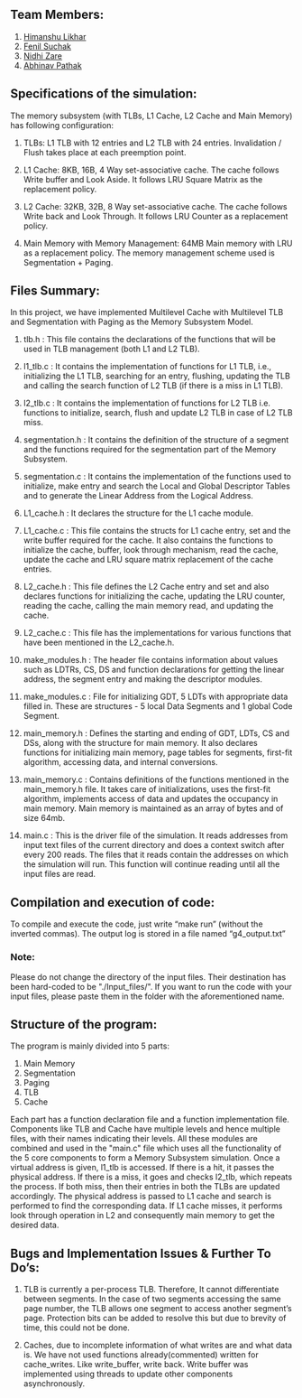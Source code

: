 ## Team Members:
1) [Himanshu Likhar](https://github.com/himanshulikhar55/)
2) [Fenil Suchak](https://github.com/Fenil3510)
3) [Nidhi Zare](https://github.com/nzare)
4) [Abhinav Pathak](https://github.com/AbhinavPat)


## Specifications of the simulation:
The memory subsystem (with TLBs, L1 Cache, L2 Cache and Main Memory) has following configuration:

1) TLBs: L1 TLB with 12 entries and L2 TLB with 24 entries. Invalidation / Flush takes place at each preemption point.

2) L1 Cache: 8KB, 16B, 4 Way set-associative cache. The cache follows Write buffer and Look Aside. It follows LRU Square Matrix as the replacement policy.

3) L2 Cache: 32KB, 32B, 8 Way set-associative cache. The cache follows Write back and Look Through. It follows LRU Counter as a replacement policy.

4) Main Memory with Memory Management: 64MB Main memory with LRU as a replacement policy. The memory management scheme used is Segmentation + Paging.

## Files Summary:
In this project, we have implemented Multilevel Cache with Multilevel TLB and Segmentation with Paging as the Memory Subsystem Model. 


1) tlb.h : This file contains the declarations of the functions that will be used in TLB management (both L1 and L2 TLB).

2) l1_tlb.c : It contains the implementation of functions for L1 TLB, i.e., initializing the L1 TLB, searching for an entry, flushing,  updating the TLB and calling the search function of L2 TLB (if there is a miss in L1 TLB).

3) l2_tlb.c : It contains the implementation of functions for L2 TLB i.e. functions to initialize, search, flush and update L2 TLB in case of L2 TLB miss.

4) segmentation.h : It contains the definition of the structure of a segment and the functions required for the segmentation part of the Memory Subsystem.

5) segmentation.c : It contains the implementation of the functions used to initialize, make entry and search the Local and Global Descriptor Tables and to generate the Linear Address from the Logical Address.

6) L1_cache.h : It declares the structure for the L1 cache module.

7) L1_cache.c : This file contains the structs for L1 cache entry, set and the write buffer required for the cache. It also contains the functions to initialize the cache, buffer, look through mechanism, read the cache, update the cache and LRU square matrix replacement of the cache entries.

8) L2_cache.h : This file defines the L2 Cache entry and set and also declares functions for initializing the cache, updating the LRU counter, reading the cache, calling the main memory read, and updating the cache.

9) L2_cache.c : This file has the implementations for various functions that have been mentioned in the L2_cache.h.

10) make_modules.h : The header file contains information about values such as LDTRs, CS, DS and function declarations for getting the linear address, the segment entry and making the descriptor modules.

11) make_modules.c : File for initializing GDT, 5 LDTs with appropriate data filled in. These are structures - 5 local Data Segments and 1 global Code Segment.

12) main_memory.h : Defines the starting and ending of GDT, LDTs, CS and DSs, along with the structure for main memory. It also declares functions for initializing main memory, page tables for segments, first-fit algorithm, accessing data, and internal conversions.

13) main_memory.c : Contains definitions of the functions mentioned in the main_memory.h file. It takes care of initializations, uses the first-fit algorithm, implements access of data and updates the occupancy in main memory. Main memory is maintained as an array of bytes and of size 64mb.

14) main.c : This is the driver file of the simulation. It reads addresses from input text files of the current directory and does a context switch after every 200 reads. The files that it reads contain the addresses on which the simulation will run. This function will continue reading until all the input files are read.

## Compilation and execution of code:
To compile and execute the code, just write “make run” (without the inverted commas). The output log is stored in a file named “g4_output.txt”
### Note:
Please do not change the directory of the input files. Their destination has been hard-coded to be "./Input_files/". If you want to run the code with your input files, please paste them in the folder with the aforementioned name. 


## Structure of the program:
The program is mainly divided into 5 parts:
1) Main Memory
2) Segmentation
3) Paging
4) TLB
5) Cache

Each part has a function declaration file and a function implementation file. Components like TLB and Cache have multiple levels and hence multiple files, with their names indicating their levels. All these modules are combined and used in the "main.c" file which uses all the functionality of the 5 core components to form a Memory Subsystem simulation. 
Once a virtual address is given, l1_tlb is accessed. If there is a hit, it passes the physical address. If there is a miss, it goes and checks l2_tlb, which repeats the process. If both miss, then their entries in both the TLBs are updated accordingly. The physical address is passed to L1 cache and search is performed to find the corresponding data. If L1 cache misses, it performs look through operation in L2 and consequently main memory to get the desired data. 


## Bugs and Implementation Issues & Further To Do’s:

1) TLB is currently a per-process TLB. Therefore, It cannot differentiate between segments. In the case of two segments accessing the same page number, the TLB allows one segment to access another segment’s page. Protection bits can be added to resolve this but due to brevity of time, this could not be done.

2) Caches, due to incomplete information of what writes are and what data is. We have not used functions already(commented) written for cache_writes. Like write_buffer, write back. Write buffer was implemented using threads to update other components asynchronously.
